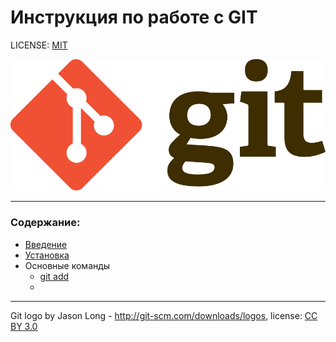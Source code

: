 # Инструкция по работе с GIT

LICENSE: [MIT](/license.md)

![git-logo](./assets/Git-Logo.png)

---

### Содержание:
* [Введение](./introduction.md)
* [Установка](./installation.md)
* Основные команды
  * [git add](./add.md)
  *  

---


Git logo by Jason Long - http://git-scm.com/downloads/logos, license: [CC BY 3.0](https://creativecommons.org/licenses/by/3.0/)